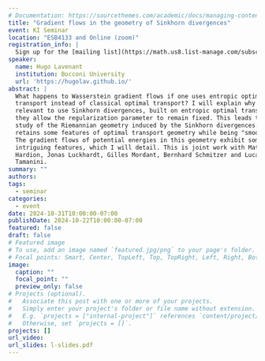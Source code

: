 ```yaml
---
# Documentation: https://sourcethemes.com/academic/docs/managing-content/
title: "Gradient flows in the geometry of Sinkhorn divergences"
event: KI Seminar
location: "ESB4133 and Online (zoom)"
registration_info: |
  Sign up for the [mailing list](https://math.us8.list-manage.com/subscribe/post?u=c9cc3beec9fa57d7299ac161c&id=845fe9abdc) to receive the connection details
speaker:
  name: Hugo Lavenant
  institution: Bocconi University
  url: 'https://hugolav.github.io/'
abstract: |
  What happens to Wasserstein gradient flows if one uses entropic optimal
  transport instead of classical optimal transport? I will explain why it may be
  relevant to use Sinkhorn divergences, built on entropic optimal transport, as
  they allow the regularization parameter to remain fixed. This leads to the
  study of the Riemannian geometry induced by the Sinkhorn divergences: it
  retains some features of optimal transport geometry while being "smoother."
  The gradient flows of potential energies in this geometry exhibit some
  intriguing features, which I will detail. This is joint work with Mathis
  Hardion, Jonas Luckhardt, Gilles Mordant, Bernhard Schmitzer and Luca
  Tamanini.
summary: ""
authors: 
tags:
  - seminar
categories:
  - event
date: 2024-10-31T10:00:00-07:00
publishDate: 2024-10-22T10:00:00-07:00
featured: false
draft: false
# Featured image
# To use, add an image named `featured.jpg/png` to your page's folder.
# Focal points: Smart, Center, TopLeft, Top, TopRight, Left, Right, BottomLeft, Bottom, BottomRight.
image:
  caption: ""
  focal_point: ""
  preview_only: false
# Projects (optional).
#   Associate this post with one or more of your projects.
#   Simply enter your project's folder or file name without extension.
#   E.g. `projects = ["internal-project"]` references `content/project/deep-learning/index.md`.
#   Otherwise, set `projects = []`.
projects: []
url_video:
url_slides: l-slides.pdf
---
```


